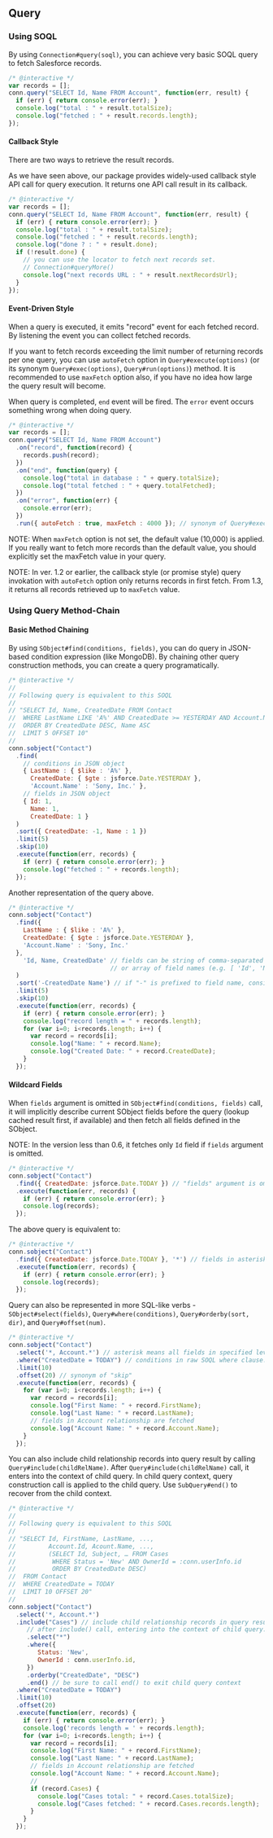 ---
---

## Query

### Using SOQL

By using `Connection#query(soql)`, you can achieve very basic SOQL query to fetch Salesforce records.

```javascript
/* @interactive */
var records = [];
conn.query("SELECT Id, Name FROM Account", function(err, result) {
  if (err) { return console.error(err); }
  console.log("total : " + result.totalSize);
  console.log("fetched : " + result.records.length);
});
```

#### Callback Style

There are two ways to retrieve the result records.

As we have seen above, our package provides widely-used callback style API call for query execution. It returns one API call result in its callback.

```javascript
/* @interactive */
var records = [];
conn.query("SELECT Id, Name FROM Account", function(err, result) {
  if (err) { return console.error(err); }
  console.log("total : " + result.totalSize);
  console.log("fetched : " + result.records.length);
  console.log("done ? : " + result.done);
  if (!result.done) {
    // you can use the locator to fetch next records set.
    // Connection#queryMore()
    console.log("next records URL : " + result.nextRecordsUrl);
  }
});
```

#### Event-Driven Style

When a query is executed, it emits "record" event for each fetched record. By listening the event you can collect fetched records.

If you want to fetch records exceeding the limit number of returning records per one query, you can use `autoFetch` option in `Query#execute(options)` (or its synonym `Query#exec(options)`, `Query#run(options)`) method. It is recommended to use `maxFetch` option also, if you have no idea how large the query result will become.

When query is completed, `end` event will be fired. The `error` event occurs something wrong when doing query.

```javascript
/* @interactive */
var records = [];
conn.query("SELECT Id, Name FROM Account")
  .on("record", function(record) {
    records.push(record);
  })
  .on("end", function(query) {
    console.log("total in database : " + query.totalSize);
    console.log("total fetched : " + query.totalFetched);
  })
  .on("error", function(err) {
    console.error(err);
  })
  .run({ autoFetch : true, maxFetch : 4000 }); // synonym of Query#execute();
```

NOTE: When `maxFetch` option is not set, the default value (10,000) is applied. If you really want to fetch more records than the default value, you should explicitly set the maxFetch value in your query.

NOTE: In ver. 1.2 or earlier, the callback style (or promise style) query invokation with `autoFetch` option only returns records in first fetch. From 1.3, it returns all records retrieved up to `maxFetch` value.


### Using Query Method-Chain

#### Basic Method Chaining

By using `SObject#find(conditions, fields)`, you can do query in JSON-based condition expression (like MongoDB). By chaining other query construction methods, you can create a query programatically.

```javascript
/* @interactive */
//
// Following query is equivalent to this SOQL
//
// "SELECT Id, Name, CreatedDate FROM Contact
//  WHERE LastName LIKE 'A%' AND CreatedDate >= YESTERDAY AND Account.Name = 'Sony, Inc.'
//  ORDER BY CreatedDate DESC, Name ASC
//  LIMIT 5 OFFSET 10"
//
conn.sobject("Contact")
  .find(
    // conditions in JSON object
    { LastName : { $like : 'A%' },
      CreatedDate: { $gte : jsforce.Date.YESTERDAY },
      'Account.Name' : 'Sony, Inc.' },
    // fields in JSON object
    { Id: 1,
      Name: 1,
      CreatedDate: 1 }
  )
  .sort({ CreatedDate: -1, Name : 1 })
  .limit(5)
  .skip(10)
  .execute(function(err, records) {
    if (err) { return console.error(err); }
    console.log("fetched : " + records.length);
  });
```

Another representation of the query above.

```javascript
/* @interactive */
conn.sobject("Contact")
  .find({
    LastName : { $like : 'A%' },
    CreatedDate: { $gte : jsforce.Date.YESTERDAY },
    'Account.Name' : 'Sony, Inc.'
  },
    'Id, Name, CreatedDate' // fields can be string of comma-separated field names
                            // or array of field names (e.g. [ 'Id', 'Name', 'CreatedDate' ])
  )
  .sort('-CreatedDate Name') // if "-" is prefixed to field name, considered as descending.
  .limit(5)
  .skip(10)
  .execute(function(err, records) {
    if (err) { return console.error(err); }
    console.log("record length = " + records.length);
    for (var i=0; i<records.length; i++) {
      var record = records[i];
      console.log("Name: " + record.Name);
      console.log("Created Date: " + record.CreatedDate);
    }
  });
```

#### Wildcard Fields

When `fields` argument is omitted in `SObject#find(conditions, fields)` call, it will implicitly describe current SObject fields before the query (lookup cached result first, if available) and then fetch all fields defined in the SObject.

NOTE: In the version less than 0.6, it fetches only `Id` field if `fields` argument is omitted.

```javascript
/* @interactive */
conn.sobject("Contact")
  .find({ CreatedDate: jsforce.Date.TODAY }) // "fields" argument is omitted
  .execute(function(err, records) {
    if (err) { return console.error(err); }
    console.log(records);
  });
```

The above query is equivalent to:

```javascript
/* @interactive */
conn.sobject("Contact")
  .find({ CreatedDate: jsforce.Date.TODAY }, '*') // fields in asterisk, means wildcard.
  .execute(function(err, records) {
    if (err) { return console.error(err); }
    console.log(records);
  });
```


Query can also be represented in more SQL-like verbs - `SObject#select(fields)`, `Query#where(conditions)`, `Query#orderby(sort, dir)`, and `Query#offset(num)`.

```javascript
/* @interactive */
conn.sobject("Contact")
  .select('*, Account.*') // asterisk means all fields in specified level are target.
  .where("CreatedDate = TODAY") // conditions in raw SOQL where clause.
  .limit(10)
  .offset(20) // synonym of "skip"
  .execute(function(err, records) {
    for (var i=0; i<records.length; i++) {
      var record = records[i];
      console.log("First Name: " + record.FirstName);
      console.log("Last Name: " + record.LastName);
      // fields in Account relationship are fetched
      console.log("Account Name: " + record.Account.Name); 
    }
  });
```

You can also include child relationship records into query result by calling `Query#include(childRelName)`. After `Query#include(childRelName)` call, it enters into the context of child query. In child query context, query construction call is applied to the child query. Use `SubQuery#end()` to recover from the child context.


```javascript
/* @interactive */
//
// Following query is equivalent to this SOQL
//
// "SELECT Id, FirstName, LastName, ..., 
//         Account.Id, Acount.Name, ...,
//         (SELECT Id, Subject, … FROM Cases
//          WHERE Status = 'New' AND OwnerId = :conn.userInfo.id
//          ORDER BY CreatedDate DESC)
//  FROM Contact
//  WHERE CreatedDate = TODAY
//  LIMIT 10 OFFSET 20"
//
conn.sobject("Contact")
  .select('*, Account.*')
  .include("Cases") // include child relationship records in query result. 
     // after include() call, entering into the context of child query.
     .select("*")
     .where({
        Status: 'New',
        OwnerId : conn.userInfo.id,
     })
     .orderby("CreatedDate", "DESC")
     .end() // be sure to call end() to exit child query context
  .where("CreatedDate = TODAY")
  .limit(10)
  .offset(20)
  .execute(function(err, records) {
    if (err) { return console.error(err); }
    console.log('records length = ' + records.length);
    for (var i=0; i<records.length; i++) {
      var record = records[i];
      console.log("First Name: " + record.FirstName);
      console.log("Last Name: " + record.LastName);
      // fields in Account relationship are fetched
      console.log("Account Name: " + record.Account.Name); 
      // 
      if (record.Cases) {
        console.log("Cases total: " + record.Cases.totalSize);
        console.log("Cases fetched: " + record.Cases.records.length);
      }
    }
  });
```

